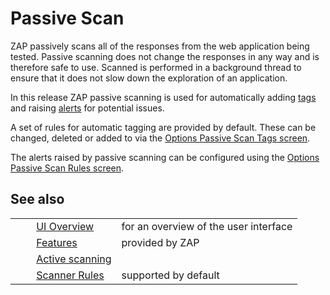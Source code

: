 # Passive Scan #

ZAP passively scans all of the responses from the web application being tested.
Passive scanning does not change the responses in any way and is therefore safe to use.
Scanned is performed in a background thread to ensure that it does not slow down the exploration of an application.

In this release ZAP passive scanning is used for automatically adding [tags][] and raising [alerts][] for potential issues.

A set of rules for automatic tagging are provided by default.
These can be changed, deleted or added to via the [Options Passive Scan Tags screen][].


The alerts raised by passive scanning can be configured using the [Options Passive Scan Rules screen][].


## See also ##

<table> 
 <tbody>
  <tr>
   <td>&nbsp;&nbsp;&nbsp;&nbsp;</td>
   <td> <a href="HelpUiOverview" rel="nofollow">UI Overview</a></td>
   <td>for an overview of the user interface</td>
  </tr> 
  <tr>
   <td>&nbsp;&nbsp;&nbsp;&nbsp;</td>
   <td> <a href="HelpStartConceptsConcepts" rel="nofollow">Features</a></td>
   <td>provided by ZAP</td>
  </tr> 
  <tr>
   <td>&nbsp;&nbsp;&nbsp;&nbsp;</td>
   <td> <a href="HelpStartConceptsAscan" rel="nofollow">Active scanning</a></td>
   <td></td>
  </tr> 
  <tr>
   <td>&nbsp;&nbsp;&nbsp;&nbsp;</td>
   <td> <a href="HelpStartChecks" rel="nofollow">Scanner Rules</a></td>
   <td>supported by default</td>
  </tr> 
 </tbody>
</table>


[tags]: HelpStartConceptsTags
[alerts]: HelpStartConceptsAlerts
[Options Passive Scan Tags screen]: HelpUiDialogsOptionsPscan
[Options Passive Scan Rules screen]: HelpUiDialogsOptionsPscanrules